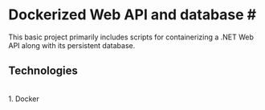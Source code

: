 # Dockerized Web API and database <span>#</span>

This basic project primarily includes scripts for containerizing a .NET Web API along with its persistent database.
 
## Technologies
<br>
1. Docker
<br>
 
